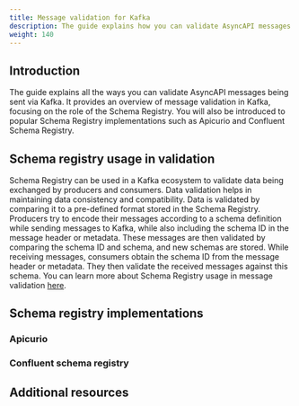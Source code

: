 ```yaml
---
title: Message validation for Kafka
description: The guide explains how you can validate AsyncAPI messages being sent via Kafka.
weight: 140
---
```


## Introduction
The guide explains all the ways you can validate AsyncAPI messages being sent via Kafka. It provides an overview of message validation in Kafka, focusing on the role of the Schema Registry. You will also be introduced to popular Schema Registry implementations such as Apicurio and Confluent Schema Registry.

## Schema registry usage in validation
Schema Registry can be used in a Kafka ecosystem to validate data being exchanged by producers and consumers. Data validation helps in maintaining data consistency and compatibility. Data is validated by comparing it to a pre-defined format stored in the Schema Registry. Producers try to encode their messages according to a schema definition while sending messages to Kafka, while also including the schema ID in the message header or metadata. These messages are then validated by comparing the schema ID and schema, and new schemas are stored. While receiving messages, consumers obtain the schema ID from the message header or metadata. They then validate the received messages against this schema. You can learn more about Schema Registry usage in message validation [here](https://www.asyncapi.com/docs/guides/message-validation#schema-registry-validation). 

## Schema registry implementations

### Apicurio

### Confluent schema registry

## Additional resources 